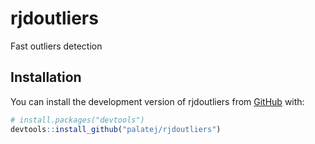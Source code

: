 
<!-- README.md is generated from README.Rmd. Please edit that file -->

# rjdoutliers

<!-- badges: start -->
<!-- badges: end -->

Fast outliers detection

## Installation

You can install the development version of rjdoutliers from
[GitHub](https://github.com/) with:

``` r
# install.packages("devtools")
devtools::install_github("palatej/rjdoutliers")
```
